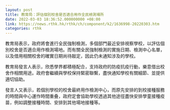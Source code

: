 ```yaml
---
layout: post
title: 教育局：評估個別校舍是否適合用作全民檢測場所
date: 2022-03-03 18:36:52.000000000 +08:00
link: https://news.rthk.hk/rthk/ch/component/k2/1636998-20220303.htm
categories: rthk
---
```


教育局表示，政府將會進行全民強制檢測，多個部門最近安排視察學校，以評估個別校舍是否適合用作檢測場地。而有關全民強制檢測的實施日期、檢測中心名單，以及借用相關校舍的確實日期尚待敲定，因此仍未通知涉及的學校。

教育局發言人表示，欣悉學界都積極配合，支持政府的防疫抗疫行動，樂意借出校舍作相關用途。政府會繼續與學校保持緊密聯繫，盡快通知學校有關細節、並提供適切協助。

發言人又表示，若個別學校的校舍最終用作檢測中心，而原先安排的到校接種服務的時間與中心運作時間重叠，政府定會協助學校透過其他途徑盡快安排學童接種疫苗，例如調整接種時間、安排到其他場地接種等。
